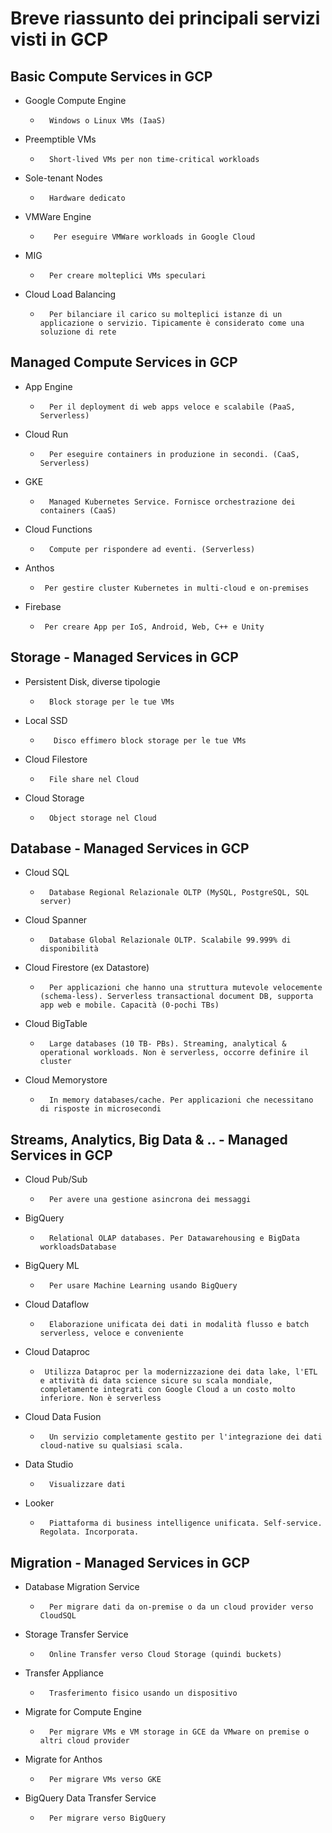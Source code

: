 # Breve riassunto dei principali servizi visti in GCP

## Basic Compute Services in GCP

- Google Compute Engine 
    -       Windows o Linux VMs (IaaS)
- Preemptible VMs 
    -       Short-lived VMs per non time-critical workloads
- Sole-tenant Nodes   
    -       Hardware dedicato
- VMWare Engine      
    -        Per eseguire VMWare workloads in Google Cloud
- MIG             
    -       Per creare molteplici VMs speculari
- Cloud Load Balancing 
    -       Per bilanciare il carico su molteplici istanze di un applicazione o servizio. Tipicamente è considerato come una soluzione di rete   

## Managed Compute Services in GCP
- App Engine 
    -       Per il deployment di web apps veloce e scalabile (PaaS, Serverless)
- Cloud Run  
    -       Per eseguire containers in produzione in secondi. (CaaS, Serverless)
- GKE   
    -       Managed Kubernetes Service. Fornisce orchestrazione dei containers (CaaS) 

- Cloud Functions
    -       Compute per rispondere ad eventi. (Serverless)

- Anthos
    -      Per gestire cluster Kubernetes in multi-cloud e on-premises

- Firebase
    -      Per creare App per IoS, Android, Web, C++ e Unity


## Storage - Managed Services in GCP
- Persistent Disk, diverse tipologie
    -       Block storage per le tue VMs
- Local SSD  
    -        Disco effimero block storage per le tue VMs
- Cloud Filestore   
    -       File share nel Cloud
- Cloud Storage
    -       Object storage nel Cloud 


## Database - Managed Services in GCP
- Cloud SQL  
    -       Database Regional Relazionale OLTP (MySQL, PostgreSQL, SQL server)
- Cloud Spanner 
    -       Database Global Relazionale OLTP. Scalabile 99.999% di disponibilità 
- Cloud Firestore (ex Datastore)   
    -       Per applicazioni che hanno una struttura mutevole velocemente (schema-less). Serverless transactional document DB, supporta app web e mobile. Capacità (0-pochi TBs)
- Cloud BigTable
    -       Large databases (10 TB- PBs). Streaming, analytical & operational workloads. Non è serverless, occorre definire il cluster
- Cloud Memorystore
    -       In memory databases/cache. Per applicazioni che necessitano di risposte in microsecondi
## Streams, Analytics, Big Data & .. - Managed Services in GCP
- Cloud Pub/Sub
    -       Per avere una gestione asincrona dei messaggi
- BigQuery
    -       Relational OLAP databases. Per Datawarehousing e BigData workloadsDatabase  
- BigQuery ML    
    -       Per usare Machine Learning usando BigQuery 
- Cloud Dataflow
    -       Elaborazione unificata dei dati in modalità flusso e batch serverless, veloce e conveniente
- Cloud Dataproc
    -      Utilizza Dataproc per la modernizzazione dei data lake, l'ETL e attività di data science sicure su scala mondiale, completamente integrati con Google Cloud a un costo molto inferiore. Non è serverless
- Cloud Data Fusion 
    -       Un servizio completamente gestito per l'integrazione dei dati cloud-native su qualsiasi scala.
- Data Studio
    -       Visualizzare dati
- Looker 
    -       Piattaforma di business intelligence unificata. Self-service. Regolata. Incorporata.  


## Migration - Managed Services in GCP
- Database Migration Service
    -       Per migrare dati da on-premise o da un cloud provider verso CloudSQL 
- Storage Transfer Service   
    -       Online Transfer verso Cloud Storage (quindi buckets)     
- Transfer Appliance    
    -       Trasferimento fisico usando un dispositivo 
- Migrate for Compute Engine 
    -       Per migrare VMs e VM storage in GCE da VMware on premise o altri cloud provider 
- Migrate for Anthos  
    -       Per migrare VMs verso GKE 
- BigQuery Data Transfer Service
    -       Per migrare verso BigQuery  